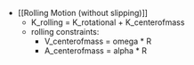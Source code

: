 - [[Rolling Motion (without slipping)]]
	- K_rolling = K_rotational + K_centerofmass
	- rolling constraints:
		- V_centerofmass = omega * R
		- A_centerofmass = alpha * R